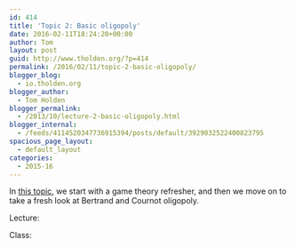 ```yaml
---
id: 414
title: 'Topic 2: Basic oligopoly'
date: 2016-02-11T18:24:20+00:00
author: Tom
layout: post
guid: http://www.tholden.org/?p=414
permalink: /2016/02/11/topic-2-basic-oligopoly/
blogger_blog:
  - io.tholden.org
blogger_author:
  - Tom Holden
blogger_permalink:
  - /2013/10/lecture-2-basic-oligopoly.html
blogger_internal:
  - /feeds/4114520347736915394/posts/default/3929032522400823795
spacious_page_layout:
  - default_layout
categories:
  - 2015-16
---
```

In [this topic](http://www.tholden.org/wp-content/uploads/2014/10/IO-2014-lecture-2.pdf), we start with a game theory refresher, and then we move on to take a fresh look at Bertrand and Cournot oligopoly.

<div class="PDFcontainer">
  <div class="PDFelement">
  </div>
</div>

Lecture:



Class: